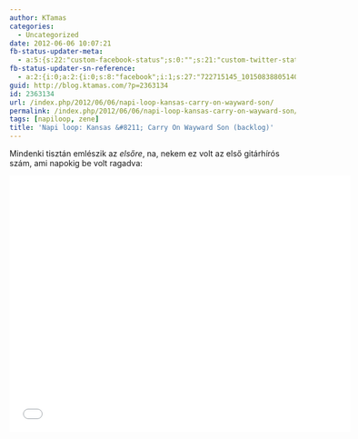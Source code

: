 ```yaml
---
author: KTamas
categories:
  - Uncategorized
date: 2012-06-06 10:07:21
fb-status-updater-meta:
  - a:5:{s:22:"custom-facebook-status";s:0:"";s:21:"custom-twitter-status";s:0:"";s:7:"fb-push";s:1:"1";s:7:"tw-push";s:1:"1";s:4:"push";s:1:"1";}
fb-status-updater-sn-reference:
  - a:2:{i:0;a:2:{i:0;s:8:"facebook";i:1;s:27:"722715145_10150838805140146";}i:1;a:2:{i:0;s:7:"twitter";i:1;s:18:"2.102825260345E+17";}}
guid: http://blog.ktamas.com/?p=2363134
id: 2363134
url: /index.php/2012/06/06/napi-loop-kansas-carry-on-wayward-son/
permalink: /index.php/2012/06/06/napi-loop-kansas-carry-on-wayward-son/
tags: [napiloop, zene]
title: 'Napi loop: Kansas &#8211; Carry On Wayward Son (backlog)'
---
```


Mindenki tisztán emlészik az _elsőre_, na, nekem ez volt az első gitárhírós szám, ami napokig be volt ragadva:

<p><iframe width="600" height="450" src="//www.youtube.com/embed/CB17uWuBrL0" frameborder="0" allowfullscreen=""></iframe></p>
